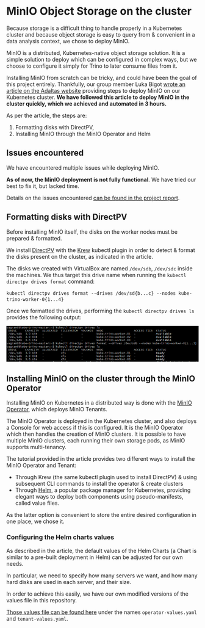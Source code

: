 # MinIO Object Storage on the cluster

Because storage is a difficult thing to handle properly in a Kubernetes cluster and because object storage is easy to query from & convenient in a data analysis context, we chose to deploy MinIO.

MinIO is a distributed, Kubernetes-native object storage solution. It is a simple solution to deploy which can be configured in complex ways, but we choose to configure it simply for Trino to later consume files from it.

Installing MinIO from scratch can be tricky, and could have been the goal of this project entirely. Thankfully, our group member Luka Bigot [wrote an article on the Adaltas website](https://www.adaltas.com/en/2022/07/09/s3-object-storage-minio/) providing steps to deploy MinIO on our Kubernetes cluster. **We have followed this article to deploy MinIO in the cluster quickly, which we achieved and automated in 3 hours.**

As per the article, the steps are:

1. Formatting disks with DirectPV,
2. Installing MinIO through the MinIO Operator and Helm

## Issues encountered

We have encountered multiple issues while deploying MinIO.

**As of now, the MinIO deployment is not fully functional**. We have tried our best to fix it, but lacked time.

Details on the issues encountered [can be found in the project report](../project_report.md#list-of-problems-encountered).

## Formatting disks with DirectPV

Before installing MinIO itself, the disks on the worker nodes must be prepared & formatted.

We install [DirectPV](https://github.com/minio/directpv) with the [Krew](https://krew.sigs.k8s.io/) kubectl plugin in order to detect & format the disks present on the cluster, as indicated in the article.

The disks we created with VirtualBox are named `/dev/sdb`, `/dev/sdc` inside the machines. We thus target this drive name when running the `kubectl directpv drives format` command:

```shell
kubectl directpv drives format --drives /dev/sd{b...c} --nodes kube-trino-worker-0{1...4}
```

Once we formatted the drives, performing the `kubectl directpv drives ls` provides the following output:

![Formatted drives for MinIO](../img/3-1-drives.png)

## Installing MinIO on the cluster through the MinIO Operator

Installing MinIO on Kubernetes in a distributed way is done with the [MinIO Operator](https://github.com/minio/operator), which deploys MinIO Tenants.

The MinIO Operator is deployed in the Kubernetes cluster, and also deploys a Console for web access if this is configured. It is the MinIO Operator which then handles the creation of MinIO clusters. It is possible to have multiple MinIO clusters, each running their own storage pods, as MinIO supports multi-tenancy.

The tutorial provided in the article provides two different ways to install the MinIO Operator and Tenant:

- Through Krew (the same kubectl plugin used to install DirectPV) & using subsequent CLI commands to install the operator & create clusters
- Through [Helm](https://helm.sh/), a popular package manager for Kubernetes, providing elegant ways to deploy both components using pseudo-manifests, called value files.

As the latter option is convenient to store the entire desired configuration in one place, we chose it.

### Configuring the Helm charts values

As described in the article, the default values of the Helm Charts (a Chart is similar to a pre-built deployment in Helm) can be adjusted for our own needs.

In particular, we need to specify how many servers we want, and how many hard disks are used in each server, and their size.

In order to achieve this easily, we have our own modified versions of the values file in this repository.

[Those values file can be found here](../config/) under the names `operator-values.yaml` and `tenant-values.yaml`.